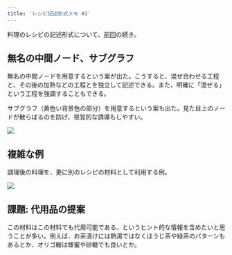 ```yaml
---
title: 'レシピ記述形式メモ #2'
---
```

料理のレシピの記述形式について、[前回](https://r7kamura.com/articles/2022-05-13-mermaid-recipe-memo)の続き。

無名の中間ノード、サブグラフ
--------------

無名の中間ノードを用意するという案が出た。こうすると、混ぜ合わせる工程と、その後の加熱などの工程とを独立して記述できる。また、明確に「混ぜる」という工程を強調することもできる。

サブグラフ（黄色い背景色の部分）を用意するという案も出た。見た目上のノードが散らばるのを防げ、視覚的な誘導もしやすい。

![](https://lh6.googleusercontent.com/OoyQueFS24mQlibukYcCOp9T1R7UWL_LsrIVcsOg_9rq6kdjnJlPeAXc0kwJNZnNi2lUV2EqQUL5SMZGpSjK23Q6V9uiCd482kX4zu_M6FP2rlgwr5JrVljap4hhrzOQJU-gNC7u9SpKqwZIig)

複雑な例
----

調理後の料理を、更に別のレシピの材料として利用する例。

![](https://lh6.googleusercontent.com/sQ2AOLY7SGBAH_I124ntaUZRWkYhTZMLGU2Zx1TthmkJ4VOtGDA2w_dfNtUwNSOaElB1ANOhF9WNQWpBHpZ4mfzVyih4YETtSKVkqV_PHUfiFntkG463GQybINStCyOarc0JS9mvCcHikytjsw)

課題: 代用品の提案
----------

この材料はこの材料でも代用可能である、というヒント的な情報を含めたいと思うことが多い。例えば、お茶漬けには熱湯ではなくほうじ茶や緑茶のパターンもあるとか、オリゴ糖は蜂蜜や砂糖でも良いとか。
